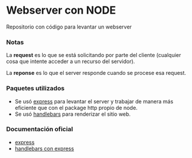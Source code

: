 # **Webserver con NODE**

Repositorio con código para levantar un webserver




### **Notas**
La **request** es lo que se está solicitando por parte del cliente (cualquier cosa que intente acceder a un recurso del servidor).

La **reponse** es lo que el server responde cuando se procese esa request.

### **Paquetes utilizados**

* Se usó [express](https://www.npmjs.com/package/express) para levantar el server y trabajar de manera más eficiente que con el package http propio de node.
* Se usó [handlebars](https://www.npmjs.com/package/handlebars) para renderizar el sitio web.

### **Documentación oficial**

* [express](http://expressjs.com/)
* [handlebars con express](https://github.com/pillarjs/hbs)
